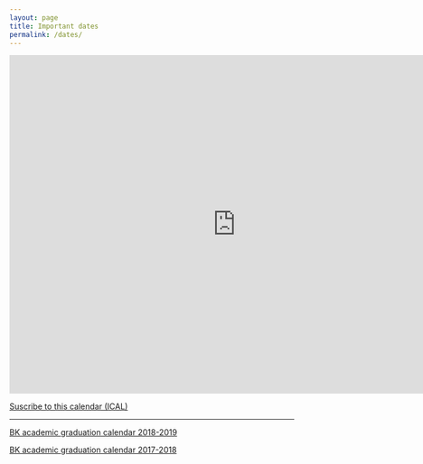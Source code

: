```yaml
---
layout: page
title: Important dates
permalink: /dates/
---
```


<iframe src="https://calendar.google.com/calendar/embed?showPrint=0&amp;showTz=0&amp;mode=AGENDA&amp;height=600&amp;wkst=1&amp;bgcolor=%23ffffff&amp;src=25hfp79r7m8ics07mar5mfgfvo%40group.calendar.google.com&amp;color=%23B1440E&amp;ctz=Europe%2FAmsterdam" style="border-width:0" width="800" height="600" frameborder="0" scrolling="no"></iframe>

[Suscribe to this calendar (ICAL)](https://calendar.google.com/calendar/ical/25hfp79r7m8ics07mar5mfgfvo%40group.calendar.google.com/public/basic.ics)
- - -

[BK academic graduation calendar 2018-2019](Jaarkalender_afstuderen_2018-2019.pdf) 

[BK academic graduation calendar 2017-2018](Jaarkalender_afstuderen_2017-2018.pdf) 


<!-- (http://studenten.tudelft.nl/fileadmin/Files/studentenportal/os/BKspecifiek/Jaarkalender_2016-2017_def_afstuderen.pdf). -->



